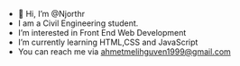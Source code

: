 - 👋 Hi, I’m @Njorthr
- I am a Civil Engineering student. 
- I’m interested in Front End Web Development
- I’m currently learning HTML,CSS and JavaScript
- You can reach me via ahmetmelihguven1999@gmail.com

<!---
Njorthr/Njorthr is a ✨ special ✨ repository because its `README.md` (this file) appears on your GitHub profile.
You can click the Preview link to take a look at your changes.
--->
